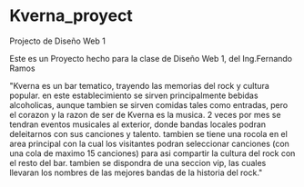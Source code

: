# Kverna_proyect
Projecto de Diseño Web 1 

Este es un Proyecto hecho para la clase de Diseño Web 1, del Ing.Fernando Ramos


"Kverna es un bar tematico, trayendo las memorias del rock y cultura popular.
en este establecimiento se sirven principalmente bebidas alcoholicas, aunque tambien se sirven comidas
tales como entradas, pero el corazon y la razon de ser de Kverna es la musica. 2 veces por mes se tendran eventos musicales
al exterior, donde bandas locales podran deleitarnos con sus canciones y talento.
tambien se tiene una rocola en el area principal con la cual los visitantes podran seleccionar canciones
(con una cola de maximo 15 canciones) para asi compartir la cultura del rock con el resto del bar.
tambien se dispondra de una seccion vip, las cuales llevaran los nombres de las mejores bandas de la historia del rock."
